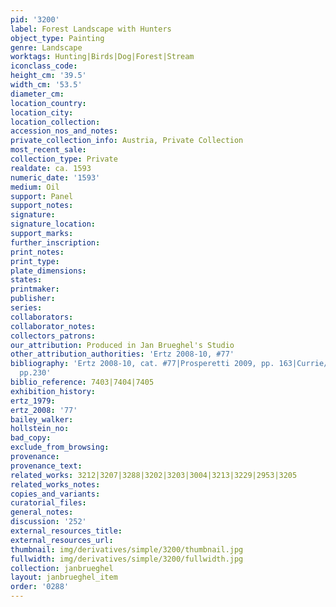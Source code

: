 ```yaml
---
pid: '3200'
label: Forest Landscape with Hunters
object_type: Painting
genre: Landscape
worktags: Hunting|Birds|Dog|Forest|Stream
iconclass_code:
height_cm: '39.5'
width_cm: '53.5'
diameter_cm:
location_country:
location_city:
location_collection:
accession_nos_and_notes:
private_collection_info: Austria, Private Collection
most_recent_sale:
collection_type: Private
realdate: ca. 1593
numeric_date: '1593'
medium: Oil
support: Panel
support_notes:
signature:
signature_location:
support_marks:
further_inscription:
print_notes:
print_type:
plate_dimensions:
states:
printmaker:
publisher:
series:
collaborators:
collaborator_notes:
collectors_patrons:
our_attribution: Produced in Jan Brueghel's Studio
other_attribution_authorities: 'Ertz 2008-10, #77'
bibliography: 'Ertz 2008-10, cat. #77|Prosperetti 2009, pp. 163|Currie/Allart 2012,
  pp.230'
biblio_reference: 7403|7404|7405
exhibition_history:
ertz_1979:
ertz_2008: '77'
bailey_walker:
hollstein_no:
bad_copy:
exclude_from_browsing:
provenance:
provenance_text:
related_works: 3212|3207|3288|3202|3203|3004|3213|3229|2953|3205
related_works_notes:
copies_and_variants:
curatorial_files:
general_notes:
discussion: '252'
external_resources_title:
external_resources_url:
thumbnail: img/derivatives/simple/3200/thumbnail.jpg
fullwidth: img/derivatives/simple/3200/fullwidth.jpg
collection: janbrueghel
layout: janbrueghel_item
order: '0288'
---
```

